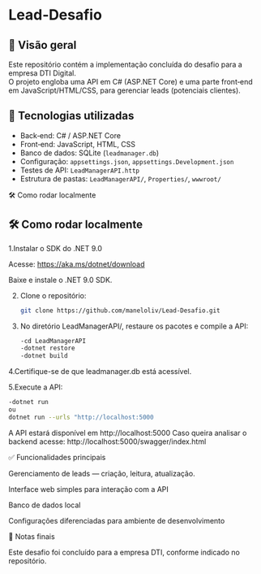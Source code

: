 # Lead‑Desafio

## 🧾 Visão geral  
Este repositório contém a implementação concluída do desafio para a empresa DTI Digital.  
O projeto engloba uma API em C# (ASP.NET Core) e uma parte front‑end em JavaScript/HTML/CSS, para gerenciar leads (potenciais clientes).

## 🚀 Tecnologias utilizadas  
- Back‑end: C# / ASP.NET Core  
- Front‑end: JavaScript, HTML, CSS  
- Banco de dados: SQLite (`leadmanager.db`)  
- Configuração: `appsettings.json`, `appsettings.Development.json`  
- Testes de API: `LeadManagerAPI.http`  
- Estrutura de pastas: `LeadManagerAPI/`, `Properties/`, `wwwroot/`

🛠 Como rodar localmente


## 🛠 Como rodar localmente  

1.Instalar o SDK do .NET 9.0

   Acesse: https://aka.ms/dotnet/download
   
   Baixe e instale o .NET 9.0 SDK.
   
2. Clone o repositório:  
   ```bash
   git clone https://github.com/maneloliv/Lead-Desafio.git
   ```
3. No diretório LeadManagerAPI/, restaure os pacotes e compile a API:
   ```bash
   -cd LeadManagerAPI
   -dotnet restore
   -dotnet build
   ```
4.Certifique-se de que leadmanager.db está acessível.

5.Execute a API:
   ```bash
   -dotnet run
   ou
   dotnet run --urls "http://localhost:5000
   ```
A API estará disponível em http://localhost:5000
Caso queira analisar o backend acesse: http://localhost:5000/swagger/index.html

✅ Funcionalidades principais

Gerenciamento de leads — criação, leitura, atualização.

Interface web simples para interação com a API

Banco de dados local

Configurações diferenciadas para ambiente de desenvolvimento


📝 Notas finais

Este desafio foi concluído para a empresa DTI, conforme indicado no repositório. 

